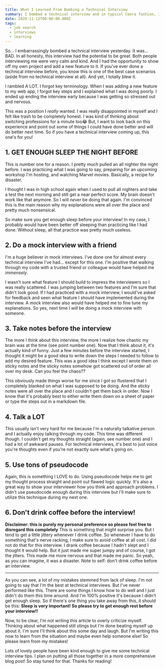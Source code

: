 ```yaml
---
title: What I Learned From Bombing a Technical Interview
summary: I bombed a technical interview and in typical Ceora fashion, I decided to write about it.
date: 2020-11-12T00:00:00.000Z
tags:
  - job search
  - interviews
  - learning
---
```


So... I embarrassingly bombed a technical interview yesterday. It was... BAD. In all honesty, this interview had the potential to be great. Both people interviewing me were very calm and kind. And I had the opportunity to show off my own project and add a new feature to it. If you've ever done a technical interview before, you know this is one of the best case scenarios (aside from no technical interview at all). And yet, I totally blew it.

I rambled A LOT. I forgot key terminology. When I was adding a new feature to my web app, I forgot key steps and I explained what I was doing poorly. I ended up ending the interview early because I was getting so stressed out and nervous.

This was a position I *really* wanted. I was really disappointed in myself and I felt like trash to be completely honest. I was kind of thinking about switching professions for a minute too😂 But, I want to look back on this experience and point out some of things I could have done better and will do better next time. So if you have a technical interview coming up, this one's for you!

## 1. GET ENOUGH SLEEP THE NIGHT BEFORE

This is number one for a reason. I pretty much pulled an all nighter the night before. I was practicing what I was going to say, preparing for an upcoming workshop I'm hosting, and watching Marvel movies. Basically, a recipe for disaster.

I thought I was in high school again when I used to pull all nighters and take a test the next morning and still get a near perfect score. My brain doesn't work like that anymore. So I will *never* be doing that again. I'm convinced this is the main reason why my explanations were all over the place and pretty much nonsensical.

So make sure you get enough sleep before your interview! In my case, I probably would have been better off sleeping than practicing like I had done. Without sleep, all that practice was pretty much useless.

## 2. Do a mock interview with a friend

I'm a huge believer in mock interviews. I've done one for almost every technical interview I've had... except for this one. I'm positive that walking through my code with a trusted friend or colleague would have helped me *immensely*.

I wasn't sure what feature I should build to impress the interviewers so I was really scattered. I was jumping between two features and I'm sure that didn't look good. If I had practiced with a mock interview, I would've asked for feedback and seen what feature I should have implemented during the interview. A mock interview also would have helped me to fine tune my explanations. So yes, next time I *will* be doing a mock interview with someone.

## 3. Take notes before the interview

The more I think about this interview, the more I realize how chaotic my brain was at the time (see point number one). Now that I think about it, it's actually kind of funny. Just a few minutes before the interview started, I thought it might be a good idea to write down the steps I needed to follow to add my desired feature. This was a good idea I think except I wrote them on sticky notes and the sticky notes somehow got scattered out of order all over my desk. Can you feel the chaos??

This obviously made things worse for me since I got so flustered that I completely blanked on what I was supposed to be doing. And the sticky notes were all over the place and I couldn't get them back in order. Now I know that it's probably best to either write them down on a sheet of paper or type the steps out in a markdown file.

## 4. Talk a LOT

This usually isn't very hard for me because I'm a naturally talkative person and I actually enjoy talking through my code. This time was different though. I couldn't get my thoughts straight (again, see number one) and I had a lot of awkward pauses. For technical interviews, it's best to just voice you're thoughts even if you're not exactly sure what's going on.

## 5. Use tons of pseudocode

Again, this is something I LOVE to do. Using pseudocode helps me to get my thought process straight and point out flawed logic quickly. It's also a great way to show your interviewer how you think and approach problems. I didn't use pseudocode enough during this interview but I'll make sure to utilize this technique during my next one.

## 6. Don't drink coffee before the interview!

**Disclaimer: this is purely my personal preference so please feel free to disregard this completely** This is something that might surprise you. But I tend to get a little jittery whenever I drink coffee. So whenever I have to do something that's nerve racking, I make sure to avoid coffee at all cost. I did not do that for this interview. I drank coffee because I hadn't slept and I thought it would help. But it just made me super jumpy and of course, I got the jitters. This made me more nervous and that made me panic. So yeah, as you can imagine, it was a disaster. Note to self: don't drink coffee before an interview.

---

As you can see, a lot of my mistakes stemmed from lack of sleep. I'm not going to say that I'm the best at technical interviews. But I've never performed like this. There are some things I know how to do well and I just didn't do them this time around. And I'm 100% positive it's because I didn't get enough sleep. So if there's one thing you take away from this, it should be this: **Sleep is very important! So please try to get enough rest before your interview!!**

Now, to be clear, I'm not writing this article to overly criticize myself. Thinking about what happened still stings but I'm done beating myself up about it. I'm sure I'll think about this some day and laugh. But I'm writing this now to learn from the situation and maybe even help someone else! So please learn from my mistakes!

Lots of lovely people have been kind enough to give me some technical interview tips. I plan on putting all those together in a more comprehensive blog post! So stay tuned for that. Thanks for reading!
